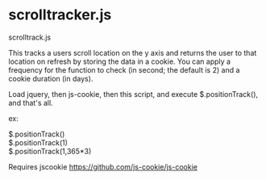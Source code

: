# scrolltracker.js
scrolltrack.js

This tracks a users scroll location on the y axis and returns the user to that location on refresh by storing the data in a cookie.  You can apply a frequency for the function to check (in second; the default is 2) and a cookie duration (in days).

Load jquery, then js-cookie, then this script, and execute $.positionTrack(), and that's all.

ex:

$.positionTrack()    
$.positionTrack(1)    
$.positionTrack(1,365*3)    

Requires jscookie https://github.com/js-cookie/js-cookie
